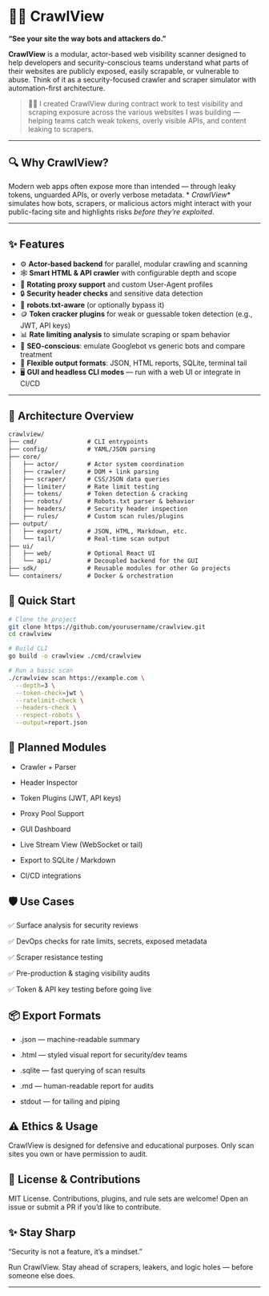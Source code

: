 # 🕵️‍♂️ CrawlView

**“See your site the way bots and attackers do.”**

**CrawlView** is a modular, actor-based web visibility scanner designed to help developers and security-conscious teams
understand what parts of their websites are publicly exposed, easily scrapable, or vulnerable to abuse. Think of it as a
security-focused crawler and scraper simulator with automation-first architecture.

> 🧑‍💻 I created CrawlView during contract work to test visibility and scraping exposure across the various websites I
> was building — helping teams catch weak tokens, overly visible APIs, and content leaking to scrapers.

---

## 🔍 Why CrawlView?

Modern web apps often expose more than intended — through leaky tokens, unguarded APIs, or overly verbose metadata. *
*CrawlView** simulates how bots, scrapers, or malicious actors might interact with your public-facing site and
highlights risks *before they’re exploited*.

---

## ✨ Features

- ⚙️ **Actor-based backend** for parallel, modular crawling and scanning
- 🕸️ **Smart HTML & API crawler** with configurable depth and scope
- 🔁 **Rotating proxy support** and custom User-Agent profiles
- 🔒 **Security header checks** and sensitive data detection
- 🤖 **robots.txt-aware** (or optionally bypass it)
- 🪙 **Token cracker plugins** for weak or guessable token detection (e.g., JWT, API keys)
- 📊 **Rate limiting analysis** to simulate scraping or spam behavior
- 🧠 **SEO-conscious**: emulate Googlebot vs generic bots and compare treatment
- 🧰 **Flexible output formats**: JSON, HTML reports, SQLite, terminal tail
- 🖥️ **GUI and headless CLI modes** — run with a web UI or integrate in CI/CD

---

## 🧱 Architecture Overview

```txt
crawlview/
├── cmd/              # CLI entrypoints
├── config/           # YAML/JSON parsing
├── core/
│   ├── actor/        # Actor system coordination
│   ├── crawler/      # DOM + link parsing
│   ├── scraper/      # CSS/JSON data queries
│   ├── limiter/      # Rate limit testing
│   ├── tokens/       # Token detection & cracking
│   ├── robots/       # Robots.txt parser & behavior
│   ├── headers/      # Security header inspection
│   ├── rules/        # Custom scan rules/plugins
├── output/
│   ├── export/       # JSON, HTML, Markdown, etc.
│   └── tail/         # Real-time scan output
├── ui/
│   ├── web/          # Optional React UI
│   └── api/          # Decoupled backend for the GUI
├── sdk/              # Reusable modules for other Go projects
└── containers/       # Docker & orchestration
```

## 🚀 Quick Start

```bash
# Clone the project
git clone https://github.com/yourusername/crawlview.git
cd crawlview

# Build CLI
go build -o crawlview ./cmd/crawlview

# Run a basic scan
./crawlview scan https://example.com \
  --depth=3 \
  --token-check=jwt \
  --ratelimit-check \
  --headers-check \
  --respect-robots \
  --output=report.json
 ```

## 🧩 Planned Modules

- Crawler + Parser

- Header Inspector

- Token Plugins (JWT, API keys)

- Proxy Pool Support

- GUI Dashboard

- Live Stream View (WebSocket or tail)

- Export to SQLite / Markdown

- CI/CD integrations

## 🛡 Use Cases

✅ Surface analysis for security reviews

✅ DevOps checks for rate limits, secrets, exposed metadata

✅ Scraper resistance testing

✅ Pre-production & staging visibility audits

✅ Token & API key testing before going live

## 📦 Export Formats

- .json — machine-readable summary

- .html — styled visual report for security/dev teams

- .sqlite — fast querying of scan results

- .md — human-readable report for audits

- stdout — for tailing and piping

## ⚠️ Ethics & Usage

CrawlView is designed for defensive and educational purposes. Only scan sites you own or have permission to audit.

## 🧠 License & Contributions

MIT License.
Contributions, plugins, and rule sets are welcome! Open an issue or submit a PR if you’d like to contribute.

## ✨ Stay Sharp

“Security is not a feature, it’s a mindset.”

Run CrawlView. Stay ahead of scrapers, leakers, and logic holes — before someone else does.

---








